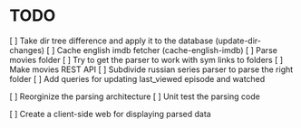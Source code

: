 # TODO

[ ] Take dir tree difference and apply it to the database (update-dir-changes)
[ ] Cache english imdb fetcher (cache-english-imdb)
[ ] Parse movies folder
[ ] Try to get the parser to work with sym links to folders
[ ] Make movies REST API
[ ] Subdivide russian series parser to parse the right folder 
[ ] Add queries for updating last_viewed episode and watched

[ ] Reorginize the parsing architecture
[ ] Unit test the parsing code

[ ] Create a client-side web for displaying parsed data